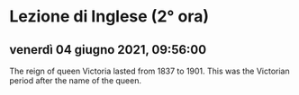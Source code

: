 
# Lezione di Inglese (2° ora)

## venerdì 04 giugno 2021, 09:56:00

The reign of queen Victoria lasted from 1837 to 1901.
This was the Victorian period after the name of the queen.
<!--stackedit_data:
eyJoaXN0b3J5IjpbMTEzMzg4OTA0Ml19
-->